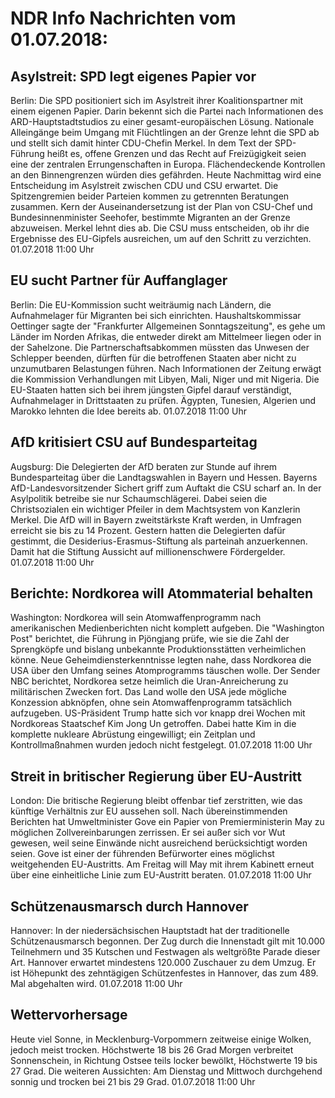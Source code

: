 # NDR Info Nachrichten vom 01.07.2018:


## Asylstreit: SPD legt eigenes Papier vor
Berlin: Die SPD positioniert sich im Asylstreit ihrer Koalitionspartner mit einem eigenen Papier. Darin bekennt sich die Partei nach Informationen des ARD-Hauptstadtstudios zu einer gesamt-europäischen Lösung. Nationale Alleingänge beim Umgang mit Flüchtlingen an der Grenze lehnt die SPD ab und stellt sich damit hinter CDU-Chefin Merkel. In dem Text der SPD-Führung heißt es, offene Grenzen und das Recht auf Freizügigkeit seien eine der zentralen Errungenschaften in Europa. Flächendeckende Kontrollen an den Binnengrenzen würden dies gefährden. Heute Nachmittag wird eine Entscheidung im Asylstreit zwischen CDU und CSU erwartet. Die Spitzengremien beider Parteien kommen zu getrennten Beratungen zusammen. Kern der Auseinandersetzung ist der Plan von CSU-Chef und Bundesinnenminister Seehofer, bestimmte Migranten an der Grenze abzuweisen. Merkel lehnt dies ab. Die CSU muss entscheiden, ob ihr die Ergebnisse des EU-Gipfels ausreichen, um auf den Schritt zu verzichten. 01.07.2018 11:00 Uhr 

## EU sucht Partner für Auffanglager
Berlin: Die EU-Kommission sucht weiträumig nach Ländern, die Aufnahmelager für Migranten bei sich einrichten. Haushaltskommissar Oettinger sagte der "Frankfurter Allgemeinen Sonntagszeitung", es gehe um Länder im Norden Afrikas, die entweder direkt am Mittelmeer liegen oder in der Sahelzone. Die Partnerschaftsabkommen müssten das Unwesen der Schlepper beenden, dürften für die betroffenen Staaten aber nicht zu unzumutbaren Belastungen führen. Nach Informationen der Zeitung erwägt die Kommission Verhandlungen mit Libyen, Mali, Niger und mit Nigeria. Die EU-Staaten hatten sich bei ihrem jüngsten Gipfel darauf verständigt, Aufnahmelager in Drittstaaten zu prüfen. Ägypten, Tunesien, Algerien und Marokko lehnten die Idee bereits ab. 01.07.2018 11:00 Uhr 

## AfD kritisiert CSU auf Bundesparteitag
Augsburg: Die Delegierten der AfD beraten zur Stunde auf ihrem Bundesparteitag über die Landtagswahlen in Bayern und Hessen. Bayerns AfD-Landesvorsitzender Sichert griff zum Auftakt die CSU scharf an. In der Asylpolitik betreibe sie nur Schaumschlägerei. Dabei seien die Christsozialen ein wichtiger Pfeiler in dem Machtsystem von Kanzlerin Merkel. Die AfD will in Bayern zweitstärkste Kraft werden, in Umfragen erreicht sie bis zu 14 Prozent. Gestern hatten die Delegierten dafür gestimmt, die Desiderius-Erasmus-Stiftung als parteinah anzuerkennen. Damit hat die Stiftung Aussicht auf millionenschwere Fördergelder. 01.07.2018 11:00 Uhr 

## Berichte: Nordkorea will Atommaterial behalten
Washington:	Nordkorea will sein Atomwaffenprogramm nach amerikanischen Medienberichten nicht komplett aufgeben. Die "Washington Post" berichtet, die Führung in Pjöngjang prüfe, wie sie die Zahl der Sprengköpfe und bislang unbekannte Produktionsstätten verheimlichen könne. Neue Geheimdiensterkenntnisse legten nahe, dass Nordkorea die USA über den Umfang seines Atomprogramms täuschen wolle. Der Sender NBC berichtet, Nordkorea setze heimlich die Uran-Anreicherung zu militärischen Zwecken fort. Das Land wolle den USA jede mögliche Konzession abknöpfen, ohne sein Atomwaffenprogramm tatsächlich aufzugeben. US-Präsident Trump hatte sich vor knapp drei Wochen mit Nordkoreas Staatschef Kim Jong Un getroffen. Dabei hatte Kim in die komplette nukleare Abrüstung eingewilligt; ein Zeitplan und Kontrollmaßnahmen wurden jedoch nicht festgelegt. 01.07.2018 11:00 Uhr 

## Streit in britischer Regierung über EU-Austritt
London:	Die britische Regierung bleibt offenbar tief zerstritten, wie das künftige Verhältnis zur EU aussehen soll. Nach übereinstimmenden Berichten hat Umweltminister Gove ein Papier von Premierministerin May zu möglichen Zollvereinbarungen zerrissen. Er sei außer sich vor Wut gewesen, weil seine Einwände nicht ausreichend berücksichtigt worden seien. Gove ist einer der führenden Befürworter eines möglichst weitgehenden EU-Austritts. Am Freitag will May mit ihrem Kabinett erneut über eine einheitliche Linie zum EU-Austritt beraten. 01.07.2018 11:00 Uhr 

## Schützenausmarsch durch Hannover
Hannover: In der niedersächsischen Hauptstadt hat der traditionelle Schützenausmarsch begonnen. Der Zug durch die Innenstadt gilt mit 10.000 Teilnehmern und 35 Kutschen und Festwagen als weltgrößte Parade dieser Art. Hannover erwartet mindestens 120.000 Zuschauer zu dem Umzug. Er ist Höhepunkt des zehntägigen Schützenfestes in Hannover, das zum 489. Mal abgehalten wird. 01.07.2018 11:00 Uhr 

## Wettervorhersage
Heute viel Sonne, in Mecklenburg-Vorpommern zeitweise einige Wolken, jedoch meist trocken. Höchstwerte 18 bis 26 Grad Morgen verbreitet Sonnenschein, in Richtung Ostsee teils locker bewölkt, Höchstwerte 19 bis 27 Grad. Die weiteren Aussichten: Am Dienstag und Mittwoch durchgehend sonnig und trocken bei 21 bis 29 Grad. 01.07.2018 11:00 Uhr 
